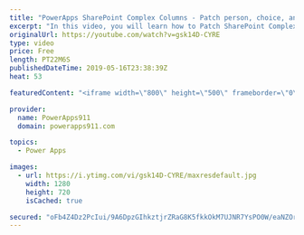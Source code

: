 ```yaml
---
title: "PowerApps SharePoint Complex Columns - Patch person, choice, and lookup fields"
excerpt: "In this video, you will learn how to Patch SharePoint Complex Columns with PowerApps. This includes Person, Choice, and Lookup columns. You will see how to do this both with controls like dropdown and comboboxes and with just a button.  '@odata.type': \"#Microsoft.Azure.Connectors.SharePoint.SPListExpandedReference\""
originalUrl: https://youtube.com/watch?v=gsk14D-CYRE
type: video
price: Free
length: PT22M6S
publishedDateTime: 2019-05-16T23:38:39Z
heat: 53

featuredContent: "<iframe width=\"800\" height=\"500\" frameborder=\"0\" src=\"https://www.youtube.com/embed/gsk14D-CYRE\" allow=\"accelerometer; autoplay; encrypted-media; gyroscope; picture-in-picture\" allowfullscreen></iframe>"

provider:
  name: PowerApps911
  domain: powerapps911.com

topics:
  - Power Apps

images:
  - url: https://i.ytimg.com/vi/gsk14D-CYRE/maxresdefault.jpg
    width: 1280
    height: 720
    isCached: true

secured: "oFb4Z4Dz2PcIui/9A6DpzGIhkztjrZRaG8K5fkkOkM7UJNR7YsPO0W/eaNZOr1Z7FgvkrK3yOMZlQVK9eW9YLF7ZLjMlhHMr6jL6cwVl03OLwCrISodoVRhRF1JemmBAqIbsMYrT9/iGXtcpirKyqMumiOfkVq0kt52n5yRQbFGcc8PgmCKUr0q5i1vNJv0/oZrlLO/hrrSPFwA/1ytdFyD3l908vtwXmTTjABw8dRZnZbW96dHDFwGvISURCXczRKQUKFu8XtnDaiXK0k9ln5xZpVjdDi7hWMVoLFdFdJrmLNlN7ZSGVNv0ae64apWPpDfi2TVeeveIsnkTpsr+1nvjDj9UKrYfvXD4q7Orjwj+UoAQ5Zw+MoLXzWLQFqOAeqYJl+Gy9553pA3OgxlpiVqo1KTSa4jn1BilOmH6Cb0=;quDaQRu3lLictgO+IH2a8Q=="
---
```


